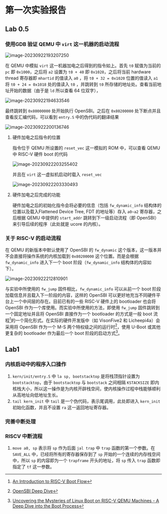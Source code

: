 # 第一次实验报告

## Lab 0.5

### 使用GDB 验证 QEMU 中 `virt` 这一机器的启动流程

![image-20230922193207250](./report-lab1.assets/image-20230922193207250.png)

在 QEMU 中模拟 `virt` 这一机器加电之后得到的指令如上。首先 `t0` 赋值为当前的 `pc` 即 `0x1000`，之后将 `a2` 设置为 `t0 + 40` 即 `0x1028`，之后将当前 hardware thread 寄存器即 `mhartid` 的值读入 `a0` ，将 `t0 + 32 = 0x1020` 位置的值读入 `a1` 将 `t0 + 24 = 0x1018` 处的值读入 `t0` ，并跳转到 `t0` 所存储的地址处。查看当前地址开始的数据（由于是 `ld` 所以查看 64 位双字），

![image-20230922194633546](./report-lab1.assets/image-20230922194633546.png)

最终跳转到 `0x80000000` 处开始执行 OpenSBI。之后在 `0x80200000` 处下断点并且查看反汇编代码，可以看到 `entry.S` 中的伪代码的翻译结果

![image-20230922200136746](./report-lab1.assets/image-20230922200136746.png)

1. 硬件加电之后指令的位置

   指令位于 QEMU 所设置的 `reset_vec` 这一模拟的 ROM 中，可以查看 QEMU 中 RISC-V 硬件 boot 的代码

   ![image-20230922203255402](./report-lab1.assets/image-20230922203255402.png)

   并且在 `virt` 这一虚拟机启动时载入 `reset_vec`

   ![image-20230922203330493](./report-lab1.assets/image-20230922203330493.png)

2. 硬件加电之后完成的功能

   硬件加电之后的初始化指令会将必要的信息（包括 `fw_dynamic_info` 结构体的位置以及载入Flattened Device Tree, FDT 的地址等）存入 `a0~a2` 寄存器，之后根据 QEMU 中提供的 `start_addr` 跳转到下一级启动流程（即 OpenSBI）来引导后续的程序（此处就是 ucore 的内核）。

### 关于 RISC-V 的启动流程

在 QEMU 的新版本中默认使用了 OpenSBI 的 `fw_dynamic` 这个版本，这一版本并不会直接将操作系统的内核加载到 `0x80200000` 这个位置。而是会根据 `fw_dynamic_info` 进入下一个 boot 阶段（`fw_dynamic_info` 结构体的内容如下）。

![image-20230922212810901](./report-lab1.assets/image-20230922212810901.png)

与实验中所使用的 `fw_jump` 固件相比，`fw_dynamic_info` 可以从前一个 boot 阶段加载信息并且载入下一阶段的内容，这样的 OpenSBI 可以更好地充当不同硬件平台上一个中间层的存在。目前已有的一些 RISC-V 硬件上的 bootloader 也会将 OpenSBI 作为一个库使用。而实验中所使用的方法，即使用 `fw_jump` 固件跳转到一个固定地址并且将 OpenSBI 直接作为一个 bootloader 的方式是一般 boot 流程[^1 ]的一个简化形式。在实际的硬件开发版中（如 VisonFive2 和 Licheepi4a）会采用将 OpenSBI 作为一个 M-S 两个特权级之间的运行时[^2]，使用 U-Boot 或其他更复杂的 bootloader 作为最后一个 boot 阶段的启动方式[^3]。

[^1]: [An Introduction to RISC-V Boot Flow](https://riscv.org/wp-content/uploads/2019/12/Summit_bootflow.pdf)
[^2]: [OpenSBI Deep Dive](https://riscv.org/wp-content/uploads/2019/06/13.30-RISCV_OpenSBI_Deep_Dive_v5.pdf)
[^3]: [Uncovering the Mysteries of Linux Boot on RISC-V QEMU Machines - A Deep Dive into the Boot Process](https://embeddedinn.com/articles/tutorial/RISCV-Uncovering-the-Mysteries-of-Linux-Boot-on-RISC-V-QEMU-Machines/)

## Lab1

### 内核启动中的程序入口操作

1. `kern/init/entry.S` 中 `la sp, bootstacktop` 是将栈顶指针设置为 `bootstacktop`，由于 `bootstacktop` 与 `bootstack` 之间相隔 `KSTACKSIZE` 即内核栈大小，所以这一操作是为内核开辟栈空间，使内核操作过程中栈能够顺利从高地址向低地址生长。
2. `tail kern_init` 中 `tail` 是一个伪代码，表示尾调用，此处即进入 `kern_init` 初始化函数，并且不设置 `ra` 这一返回地址寄存器。

### 完善中断处理

### RISCV 中断流程

1. `move a0, sp` 表示将 `sp` 作为后面 `jal trap` 中 `trap` 函数的第一个参数。在 `SAVE_ALL` 中，已经将所有的寄存器保存到了 `sp` 开始的一个连续的内存栈空间中，所以 `sp` 的内容即为一个 `trapframe` 开头的地址，将 `sp` 传入 `trap` 函数即指定了 `tf` 这一参数。
